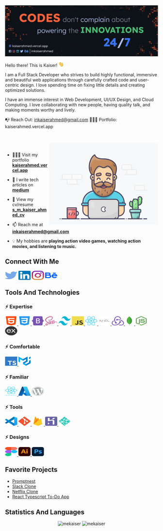 ![S M Kaiser Ahmed](https://raw.githubusercontent.com/mekaiser/mekaiser/main/images/github-cover-2023-v1.jpg)

Hello there! This is Kaiser! <img src="icons/wave.gif" height="18" width="18">

I am a Full Stack Developer who strives to build highly functional, immersive and beautiful web applications through carefully crafted code and user-centric design. I love spending time on fixing little details and creating optimized solutions.

I have an immense interest in Web Development, UI/UX Design, and Cloud Computing. I love collaborating with new people, having quality talk, and making moments worthy and lively.

📭 Reach Out: inkaiserahmed@gmail.com
👨🏻‍💻 Portfolio: kaiserahmed.vercel.app

<p>&nbsp;</p>

<img align="right" src="images/developer.gif" width="360" height="270" alt="GIF"/>

<p>&nbsp;</p>

- 👨🏻‍💻 Visit my portfolio **[kaiserahmed.vercel.app](https://kaiserahmed.vercel.app/)**

- 📝 I write tech articles on **[medium](https://medium.com/@inkaiserahmed)**

- 🚀 View my cv/resume **[s_m_kaiser_ahmed_cv](https://drive.google.com/file/d/1uL1ggmB6BgkLnl3oVUCTxG4uNxIUyNjR/view)**

- 📫 Reach me at **inkaiserahmed@gmail.com**

- 💡 My hobbies are **playing action video games, watching action movies, and listening to music.**

## Connect With Me

<p align="left">
<a href="https://twitter.com/inkaiserahmed"><img align="center" src="icons/connections/twitter.svg" alt="inkaiserahmed" height="30" width="40" /></a>
<a href="https://linkedin.com/in/inkaiserahmed"><img align="center" src="icons/connections/linkedin.svg" alt="inkaiserahmed" height="30" width="40" /></a>
<a href="https://instagram.com/inkaiserahmed"><img align="center" src="icons/connections/instagram.svg" alt="inkaiserahmed" height="30" width="40" /></a>
<a href="https://www.behance.net/inkaiserahmed"><img align="center" src="icons/connections/behance.svg" alt="inkaiserahmed" height="30" width="40" /></a>
</p>

## Tools And Technologies

### ⚡ Expertise

<p align="left">

<a href="https://www.w3.org/html/"> <img src="icons/tools-and-technologies/html5.svg" alt="html5" height="30" width="40"/> </a>
<a href="https://www.w3schools.com/css/"> <img src="icons/tools-and-technologies/css3.svg" alt="css3" height="30" width="40"/> </a>
<a href="https://getbootstrap.com/"> <img src="icons/tools-and-technologies/bootstrap-5-1.svg" alt="bootstrap5" height="30" width="40"/> </a>
<a href="https://sass-lang.com/"> <img src="icons/tools-and-technologies/sass.svg" alt="sass" height="30" width="40"/> </a>
<a href="https://tailwindcss.com/"> <img src="icons/tools-and-technologies/tailwind-css.svg" alt="tailwind-css" height="30" width="40"/> </a>
<a href="https://www.javascript.com/"> <img src="icons/tools-and-technologies/javascript.svg" alt="javascript" height="30" width="40"/> </a>
<a href="https://reactjs.org/"> <img src="icons/tools-and-technologies/react-icon.svg" alt="reactjs" height="30" width="40"/> </a>
<a href="https://nextjs.org/"> <img src="icons/tools-and-technologies/nextjs.svg" alt="nextjs" height="30" width="40"/> </a>
<a href="https://redux.js.org/"> <img src="icons/tools-and-technologies/redux.svg" alt="redux" height="30" width="40"/> </a>
<a href="https://www.mongodb.com/"> <img src="icons/tools-and-technologies/mongodb.svg" alt="mongodb" height="30" width="30"/> </a>
<a href="https://nodejs.org/en/"> <img src="icons/tools-and-technologies/nodejs.svg" alt="nodejs" height="30" width="40"/> </a>
<a href="https://expressjs.com/"> <img src="icons/tools-and-technologies/expressjs.svg" alt="nodejs" height="30" width="40"/> </a>

</p>

### ⚡ Comfortable

<p align="left">

<a href="https://www.typescriptlang.org/"> <img src="icons/tools-and-technologies/typescript.svg" alt="typescript" height="30" width="40"/> </a>
<a href="https://material-ui.com/"> <img src="icons/tools-and-technologies/material-ui.svg" alt="materialui" height="30" width="40"/> </a>

</p>

### ⚡ Familiar

<p align="left">

<a href="https://reactnative.dev/"> <img src="icons/tools-and-technologies/react-native.svg" alt="react-native" height="30" width="40"/> </a>
<a href="https://azure.microsoft.com/en-us/"> <img src="icons/tools-and-technologies/azure.svg" alt="azure" height="30" width="40"/> </a>
<a href="https://wordpress.org/download/"> <img src="icons/tools-and-technologies/wordpress.svg" alt="wordpress" height="30" width="40"/> </a>

</p>

### ⚡ Tools

<p align="left">

<a href="https://code.visualstudio.com/"> <img src="icons/tools-and-technologies/vscode.svg" alt="vscode" height="30" width="40"/> </a>
<a href="https://git-scm.com/"> <img src="icons/tools-and-technologies/git.svg" alt="git" height="30" width="40"/> </a>
<a href="https://firebase.google.com/"> <img src="icons/tools-and-technologies/firebase.svg" alt="firebase" height="30" width="40"/> </a>
<a href="https://heroku.com/"> <img src="icons/tools-and-technologies/heroku.svg" alt="heroku" height="30" width="40"/> </a>
<a href="https://www.netlify.com/"> <img src="icons/tools-and-technologies/netlify.svg" alt="netlify" height="30" width="40"/> </a>

</p>

### ⚡ Designs

<p align="left">

<a href="https://www.figma.com/"> <img src="icons/tools-and-technologies/figma.svg" alt="figma" height="30" width="40"/> </a>
<a href="https://www.adobe.com/in/products/illustrator.html"> <img src="icons/tools-and-technologies/illustrator.svg" alt="illustrator" height="30" width="40"/> </a>
<a href="https://www.photoshop.com/en"> <img src="icons/tools-and-technologies/photoshop.svg" alt="photoshop" height="30" width="40"/> </a>

</p>

## Favorite Projects

- [Promptnest](https://github.com/mekaiser/promptnest)
- [Slack Clone](https://github.com/mekaiser/slack-clone)
- [Netflix Clone](https://github.com/mekaiser/netflix-clone)
- [React Typescript To-Do App](https://github.com/mekaiser/to-do-app)

## Statistics And Languages

<p align="center"> 
    <img src="https://github-readme-stats-mekaiser.vercel.app/api?username=mekaiser&bg_color=00000000&include_all_commits=true&count_private=true&show_icons=true&hide_rank=false&icon_color=6381AF&text_color=f2f2f2&hide_title=true&disable_animations=true" alt="mekaiser" width="411"/> 
    <img src="https://github-readme-stats-mekaiser.vercel.app/api/top-langs?username=mekaiser&theme=dark&include_all_commits=true&count_private=true&layout=compact&bg_color=00000000" alt="mekaiser" height="136" />
</p>
